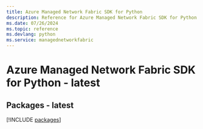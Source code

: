 ```yaml
---
title: Azure Managed Network Fabric SDK for Python
description: Reference for Azure Managed Network Fabric SDK for Python
ms.date: 07/26/2024
ms.topic: reference
ms.devlang: python
ms.service: managednetworkfabric
---
```

# Azure Managed Network Fabric SDK for Python - latest
## Packages - latest
[!INCLUDE [packages](managed-network-fabric-index.md)]